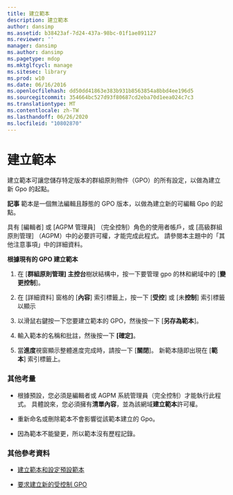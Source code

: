 ```yaml
---
title: 建立範本
description: 建立範本
author: dansimp
ms.assetid: b38423af-7d24-437a-98bc-01f1ae891127
ms.reviewer: ''
manager: dansimp
ms.author: dansimp
ms.pagetype: mdop
ms.mktglfcycl: manage
ms.sitesec: library
ms.prod: w10
ms.date: 06/16/2016
ms.openlocfilehash: dd50dd41863e383b931b8563854a8bbd4ee196d5
ms.sourcegitcommit: 354664bc527d93f80687cd2eba70d1eea024c7c3
ms.translationtype: MT
ms.contentlocale: zh-TW
ms.lasthandoff: 06/26/2020
ms.locfileid: "10802870"
---
```

# 建立範本


建立範本可讓您儲存特定版本的群組原則物件（GPO）的所有設定，以做為建立新 Gpo 的起點。

**記事** 範本是一個無法編輯且靜態的 GPO 版本，以做為建立新的可編輯 Gpo 的起點。

 

具有 [編輯者] 或 [AGPM 管理員] （完全控制）角色的使用者帳戶，或 [高級群組原則管理] （AGPM）中的必要許可權，才能完成此程式。 請參閱本主題中的「其他注意事項」中的詳細資料。

**根據現有的 GPO 建立範本**

1.  在 [**群組原則管理] 主控台**樹狀結構中，按一下要管理 gpo 的林和網域中的 [**變更控制**]。

2.  在 [詳細資料] 窗格的 [**內容**] 索引標籤上，按一下 [**受控**] 或 [未**控制**] 索引標籤以顯示

3.  以滑鼠右鍵按一下您要建立範本的 GPO，然後按一下 [**另存為範本**]。

4.  輸入範本的名稱和批註，然後按一下 **[確定]**。

5.  當**進度**視窗顯示整體進度完成時，請按一下 [**關閉**]。 新範本隨即出現在 [**範本**] 索引標籤上。

### 其他考量

-   根據預設，您必須是編輯者或 AGPM 系統管理員（完全控制）才能執行此程式。 具體說來，您必須擁有**清單內容**，並為該網域**建立範本**許可權。

-   重新命名或刪除範本不會影響從該範本建立的 Gpo。

-   因為範本不能變更，所以範本沒有歷程記錄。

### 其他參考資料

-   [建立範本和設定預設範本](creating-a-template-and-setting-a-default-template-agpm40.md)

-   [要求建立新的受控制 GPO](request-the-creation-of-a-new-controlled-gpo-agpm40.md)

 

 





